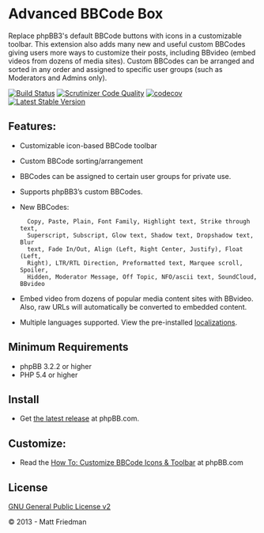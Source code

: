 # Advanced BBCode Box

Replace phpBB3's default BBCode buttons with icons in a customizable toolbar. This extension also adds many new and useful custom BBCodes giving users more ways to customize their posts, including BBvideo (embed videos from dozens of media sites). Custom BBCodes can be arranged and sorted in any order and assigned to specific user groups (such as Moderators and Admins only).

[![Build Status](https://img.shields.io/github/workflow/status/iMattPro/abbc3/Tests?logo=Github)](https://github.com/iMattPro/abbc3/actions)
[![Scrutinizer Code Quality](https://img.shields.io/scrutinizer/g/iMattPro/abbc3/master.svg?style=flat)](https://scrutinizer-ci.com/g/iMattPro/abbc3/?branch=master)
[![codecov](https://codecov.io/gh/iMattPro/abbc3/branch/develop/graph/badge.svg?token=C5Big3OlKM)](https://codecov.io/gh/iMattPro/abbc3)
[![Latest Stable Version](https://poser.pugx.org/vse/abbc3/v/stable)](https://www.phpbb.com/customise/db/extension/advanced_bbcode_box/)

## Features:
* Customizable icon-based BBCode toolbar
* Custom BBCode sorting/arrangement
* BBCodes can be assigned to certain user groups for private use.
* Supports phpBB3’s custom BBCodes.
* New BBCodes:

		Copy, Paste, Plain, Font Family, Highlight text, Strike through text,
		Superscript, Subscript, Glow text, Shadow text, Dropshadow text, Blur
		text, Fade In/Out, Align (Left, Right Center, Justify), Float (Left,
		Right), LTR/RTL Direction, Preformatted text, Marquee scroll, Spoiler,
		Hidden, Moderator Message, Off Topic, NFO/ascii text, SoundCloud, BBvideo

* Embed video from dozens of popular media content sites with BBvideo. Also, raw URLs will automatically be converted to embedded content.
* Multiple languages supported. View the pre-installed [localizations](https://github.com/iMattPro/abbc3/tree/master/language).

## Minimum Requirements
* phpBB 3.2.2 or higher
* PHP 5.4 or higher

## Install
* Get [the latest release](https://www.phpbb.com/customise/db/extension/advanced_bbcode_box/) at phpBB.com.

## Customize:
* Read the [How To: Customize BBCode Icons & Toolbar](https://www.phpbb.com/customise/db/extension/advanced_bbcode_box/faq/1551) at phpBB.com

## License
[GNU General Public License v2](http://opensource.org/licenses/GPL-2.0)

© 2013 - Matt Friedman
